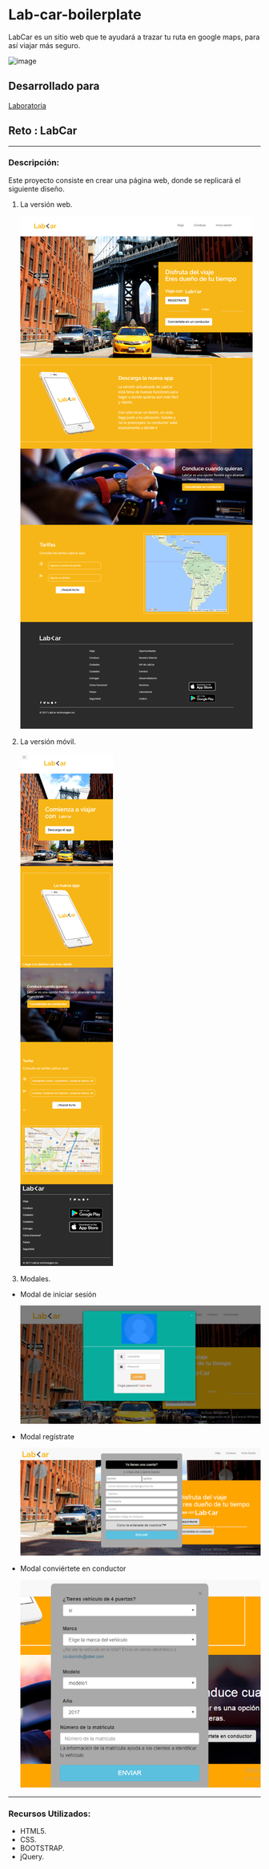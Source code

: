# Lab-car-boilerplate

LabCar es un sitio web que te ayudará a trazar tu ruta en google maps, para así viajar más seguro.

![image](https://user-images.githubusercontent.com/24758745/36495789-69b7244c-1704-11e8-87c1-d0f1d0e4b386.png)

## Desarrollado para 
[Laboratoria](http://laboratoria.la)


## Reto :  LabCar  
***
###  Descripción:
  Este proyecto consiste en crear una página web, donde se replicará el siguiente diseño.


1. La versión web.

     ![version web](assets/docs/version-web.png "version web")

2. La versión móvil.

     ![version movil](assets/docs/version-movil.png "version movil")

3. Modales.

  * Modal de iniciar sesión

      ![modal iniciar sesión](assets/docs/modal-inicio-sesion.png "modal iniciar sesión")

  * Modal regístrate

      ![modal regístrate](assets/docs/modal-registrate.png "modal regístrate")

  * Modal conviértete en conductor

      ![modal conviertete](assets/docs/modal-conductor.png "modal conviértete")


***
###  Recursos Utilizados:
* HTML5.
* CSS.
* BOOTSTRAP.
* jQuery.
